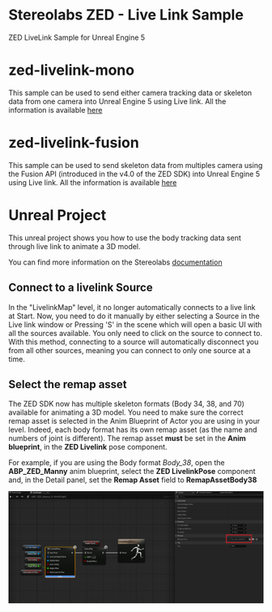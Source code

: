 # Stereolabs ZED - Live Link Sample
ZED LiveLink Sample for Unreal Engine 5

# zed-livelink-mono

This sample can be used to send either camera tracking data or skeleton data from one camera into Unreal Engine 5 using Live link.
All the information is available [here](zed-livelink-mono/README.md)


# zed-livelink-fusion

This sample can be used to send skeleton data from multiples camera using the Fusion API (introduced in the v4.0 of the ZED SDK) into Unreal Engine 5 using Live link.
All the information is available [here](zed-livelink-fusion/README.md)


# Unreal Project

This unreal project shows you how to use the body tracking data sent through live link to animate a 3D model.

You can find more information on the Stereolabs [documentation](https://www.stereolabs.com/docs/livelink/livelink-ue5/)


## Connect to a livelink Source

In the "LivelinkMap" level, it no longer automatically connects to a live link at Start. Now, you need to do it manually by either selecting a Source in the Live link window or Pressing 'S' in the scene which will open a basic UI with all the sources available. You only need to click on the source to connect to. With this method, connecting to a source will automatically disconnect you from all other sources, meaning you can connect to only one source at a time.


## Select the remap asset

The ZED SDK now has multiple skeleton formats (Body 34, 38, and 70) available for animating a 3D model.
You need to make sure the correct remap asset is selected in the Anim Blueprint of Actor you are using in your level. Indeed, each body format has its own remap asset (as the name and numbers of joint is different).
The remap asset **must** be set in the **Anim blueprint**, in the **ZED Livelink** pose component.

For example, if you are using the Body format *Body_38*, open the **ABP_ZED_Manny** anim blueprint, select the **ZED LivelinkPose** component and, in the Detail panel, set the **Remap Asset** field to **RemapAssetBody38**

![](./images/remap_asset_selection.PNG)